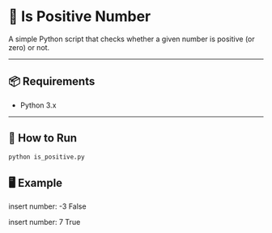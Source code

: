 # 🔢 Is Positive Number

A simple Python script that checks whether a given number is positive (or zero) or not.

---

## 📦 Requirements

- Python 3.x

---

## 🚀 How to Run

```bash
python is_positive.py
```

## 🖥️ Example

insert number: -3
False

insert number: 7
True

